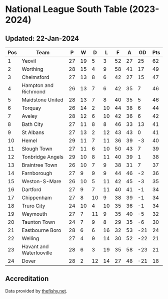 # National League South Table (2023-2024)
## Updated: 22-Jan-2024

| Pos | Team | P | W | D | L | F | A | GD | Pts |
| --- | --- | --- | --- | --- | --- | --- | --- | --- | --- |
| 1 | Yeovil | 27 | 19 | 5 | 3 | 52 | 27 | 25 | 62 |
| 2 | Worthing | 28 | 15 | 4 | 9 | 58 | 41 | 17 | 49 |
| 3 | Chelmsford | 27 | 13 | 8 | 6 | 42 | 27 | 15 | 47 |
| 4 | Hampton and Richmond | 26 | 13 | 7 | 6 | 42 | 35 | 7 | 46 |
| 5 | Maidstone United | 28 | 13 | 7 | 8 | 40 | 35 | 5 | 46 |
| 6 | Torquay | 26 | 14 | 2 | 10 | 44 | 38 | 6 | 44 |
| 7 | Aveley | 28 | 12 | 6 | 10 | 42 | 36 | 6 | 42 |
| 8 | Bath City | 27 | 11 | 8 | 8 | 46 | 33 | 13 | 41 |
| 9 | St Albans | 27 | 13 | 2 | 12 | 43 | 43 | 0 | 41 |
| 10 | Hemel | 29 | 11 | 7 | 11 | 36 | 39 | -3 | 40 |
| 11 | Slough Town | 27 | 11 | 6 | 10 | 50 | 43 | 7 | 39 |
| 12 | Tonbridge Angels | 29 | 10 | 8 | 11 | 40 | 39 | 1 | 38 |
| 13 | Braintree Town | 26 | 10 | 7 | 9 | 38 | 31 | 7 | 37 |
| 14 | Farnborough | 27 | 9 | 9 | 9 | 44 | 46 | -2 | 36 |
| 15 | Weston-S-Mare | 26 | 10 | 5 | 11 | 42 | 45 | -3 | 35 |
| 16 | Dartford | 27 | 9 | 7 | 11 | 40 | 41 | -1 | 34 |
| 17 | Chippenham | 27 | 8 | 10 | 9 | 38 | 39 | -1 | 34 |
| 18 | Truro City | 24 | 10 | 4 | 10 | 35 | 36 | -1 | 34 |
| 19 | Weymouth | 27 | 7 | 11 | 9 | 35 | 40 | -5 | 32 |
| 20 | Taunton Town | 24 | 7 | 9 | 8 | 29 | 35 | -6 | 30 |
| 21 | Eastbourne Boro | 28 | 6 | 6 | 16 | 32 | 53 | -21 | 24 |
| 22 | Welling | 27 | 4 | 9 | 14 | 30 | 52 | -22 | 21 |
| 23 | Havant and Waterlooville | 28 | 6 | 3 | 19 | 35 | 58 | -23 | 21 |
| 24 | Dover | 28 | 2 | 12 | 14 | 27 | 48 | -21 | 18 |

## Accreditation 

Data provided by [thefishy.net](https://www.thefishy.net/).
